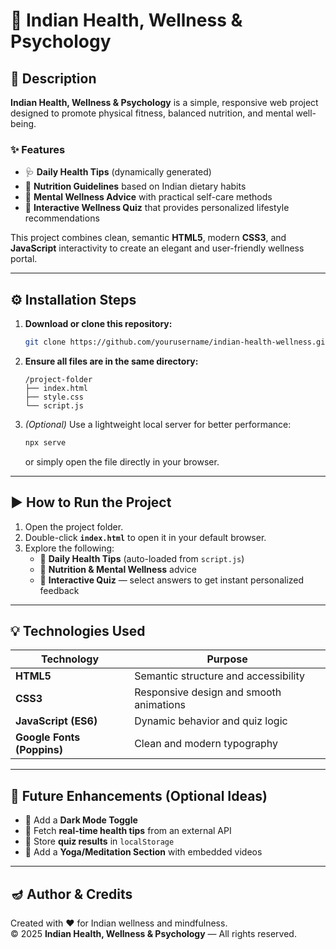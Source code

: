 # 🪷 Indian Health, Wellness & Psychology

## 📖 Description

**Indian Health, Wellness & Psychology** is a simple, responsive web project designed to promote physical fitness, balanced nutrition, and mental well-being.

### ✨ Features
- 🩺 **Daily Health Tips** (dynamically generated)  
- 🥗 **Nutrition Guidelines** based on Indian dietary habits  
- 🧘 **Mental Wellness Advice** with practical self-care methods  
- 🧩 **Interactive Wellness Quiz** that provides personalized lifestyle recommendations  

This project combines clean, semantic **HTML5**, modern **CSS3**, and **JavaScript** interactivity to create an elegant and user-friendly wellness portal.

---

## ⚙️ Installation Steps

1. **Download or clone this repository:**
   ```bash
   git clone https://github.com/yourusername/indian-health-wellness.git
   ```

2. **Ensure all files are in the same directory:**
   ```
   /project-folder
   ├── index.html
   ├── style.css
   └── script.js
   ```

3. *(Optional)* Use a lightweight local server for better performance:
   ```bash
   npx serve
   ```
   or simply open the file directly in your browser.

---

## ▶️ How to Run the Project

1. Open the project folder.  
2. Double-click **`index.html`** to open it in your default browser.  
3. Explore the following:
   - 🩵 **Daily Health Tips** (auto-loaded from `script.js`)  
   - 🌿 **Nutrition & Mental Wellness** advice  
   - 💫 **Interactive Quiz** — select answers to get instant personalized feedback  

---

## 💡 Technologies Used

| Technology | Purpose |
|-------------|----------|
| **HTML5** | Semantic structure and accessibility |
| **CSS3** | Responsive design and smooth animations |
| **JavaScript (ES6)** | Dynamic behavior and quiz logic |
| **Google Fonts (Poppins)** | Clean and modern typography |

---

## 🧠 Future Enhancements (Optional Ideas)

- 🌙 Add a **Dark Mode Toggle**  
- 🔄 Fetch **real-time health tips** from an external API  
- 💾 Store **quiz results** in `localStorage`  
- 🧘 Add a **Yoga/Meditation Section** with embedded videos  

---

## 🪔 Author & Credits

Created with ❤️ for Indian wellness and mindfulness.  
© 2025 **Indian Health, Wellness & Psychology** — All rights reserved.

